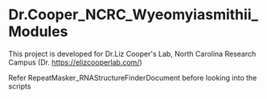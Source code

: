 # Dr.Cooper_NCRC_Wyeomyiasmithii_Modules
This project is developed for Dr.Liz Cooper's Lab, North Carolina Research Campus (Dr. https://elizcooperlab.com/)

Refer RepeatMasker_RNAStructureFinderDocument before looking into the scripts
